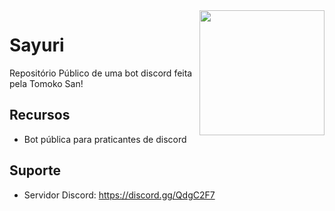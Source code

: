 <img align="right" src="https://cdn.discordapp.com/attachments/735555568265199737/756390923260264458/20760160.png" height="200" width="200">

# Sayuri

Repositório Público de uma bot discord feita pela Tomoko San!

## Recursos
  * Bot pública para praticantes de discord

## Suporte
* Servidor Discord: https://discord.gg/QdgC2F7
